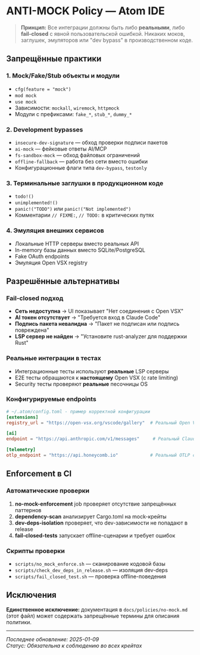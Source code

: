 # ANTI-MOCK Policy — Atom IDE

> **Принцип:** Все интеграции должны быть либо **реальными**, либо **fail-closed** с явной пользовательской ошибкой. Никаких моков, заглушек, эмуляторов или "dev bypass" в производственном коде.

## Запрещённые практики

### 1. Mock/Fake/Stub объекты и модули
- `cfg(feature = "mock")`  
- `mod mock`  
- `use mock`  
- Зависимости: `mockall`, `wiremock`, `httpmock`  
- Модули с префиксами: `fake_*`, `stub_*`, `dummy_*`

### 2. Development bypasses
- `insecure-dev-signature` — обход проверки подписи пакетов
- `ai-mock` — фейковые ответы AI/MCP  
- `fs-sandbox-mock` — обход файловых ограничений
- `offline-fallback` — работа без сети вместо ошибки
- Конфигурационные флаги типа `dev-bypass`, `testonly`

### 3. Терминальные заглушки в продукционном коде
- `todo!()`  
- `unimplemented!()`  
- `panic!("TODO")` или `panic!("Not implemented")`  
- Комментарии `// FIXME:`, `// TODO:` в критических путях

### 4. Эмуляция внешних сервисов
- Локальные HTTP серверы вместо реальных API
- In-memory базы данных вместо SQLite/PostgreSQL  
- Fake OAuth endpoints
- Эмуляция Open VSX registry

## Разрешённые альтернативы

### Fail-closed подход
- **Сеть недоступна** → UI показывает "Нет соединения с Open VSX"
- **AI токен отсутствует** → "Требуется вход в Claude Code"  
- **Подпись пакета невалидна** → "Пакет не подписан или подпись повреждена"
- **LSP сервер не найден** → "Установите rust-analyzer для поддержки Rust"

### Реальные интеграции в тестах  
- Интеграционные тесты используют **реальные** LSP серверы
- E2E тесты обращаются к **настоящему** Open VSX (с rate limiting)
- Security тесты проверяют **реальные** песочницы OS

### Конфигурируемые endpoints
```toml
# ~/.atom/config.toml - пример корректной конфигурации
[extensions]
registry_url = "https://open-vsx.org/vscode/gallery"  # Реальный Open VSX

[ai]  
endpoint = "https://api.anthropic.com/v1/messages"     # Реальный Claude API

[telemetry]
otlp_endpoint = "https://api.honeycomb.io"            # Реальный OTLP collector
```

## Enforcement в CI

### Автоматические проверки
1. **no-mock-enforcement** job проверяет отсутствие запрещённых паттернов
2. **dependency-scan** анализирует Cargo.toml на mock-крейты  
3. **dev-deps-isolation** проверяет, что dev-зависимости не попадают в release
4. **fail-closed-tests** запускает offline-сценарии и требует ошибок

### Скрипты проверки
- `scripts/no_mock_enforce.sh` — сканирование кодовой базы
- `scripts/check_dev_deps_in_release.sh` — изоляция dev-deps
- `scripts/fail_closed_test.sh` — проверка offline-поведения

## Исключения

**Единственное исключение:** документация в `docs/policies/no-mock.md` (этот файл) может содержать запрещённые термины для описания политики.

---

*Последнее обновление: 2025-01-09*  
*Статус: Обязательна к соблюдению во всех крейтах*